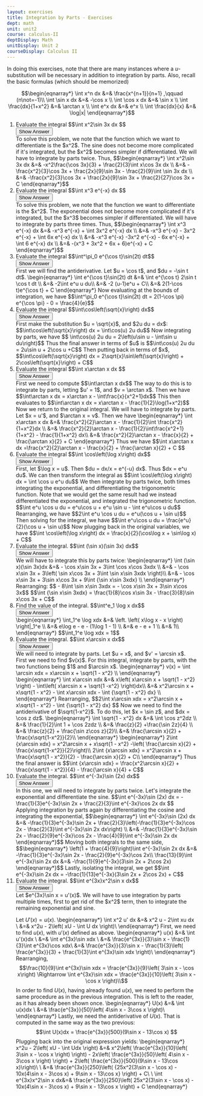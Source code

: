 ```yaml
---
layout: exercises
title: Integration by Parts - Exercises
dept: math
unit: unit2
course: calculus-II
deptDisplay: Math
unitDisplay: Unit 2
courseDisplay: Calculus II
---
```


In doing this exercises, note that there are many instances where a $u$-substitution will be necessary in addition to integration by parts. Also, recall the basic formulas (which should be memorized)

$$\begin{eqnarray*}
\int x^n dx &=& \frac{x^{n+1}}{n+1} ,\qquad (n\not=-1)\\
\int \sin x dx &=& -\cos x \\
\int \cos x dx &=& \sin x \\
\int \frac{dx}{1+x^2} &=& \arctan x \\
\int e^x dx &=& e^x \\
\int \frac{dx}{x} &=& \log|x| 
\end{eqnarray*}$$

<ol> 
<li><div class="exercise">Evaluate the integral
$$\int x^2\sin 3x dx $$
<div class="answerBox">
<button onclick="myFunction('answer1')" class="answerButton">Show Answer</button>
<div  id="answer1" class="answer" > 
To solve this problem, we note that the function which we want to differentiate is the $x^2$. The sine does not become more complicated if it's integrated, but the $x^2$ becomes simpler if differentiated. We will have to integrate by parts twice. Thus, 
$$\begin{eqnarray*}
\int x^2\sin 3x dx &=& -x^2\frac{\cos 3x}{3} + \frac{2}{3}\int x\cos 3x dx \\
&=& -\frac{x^2}{3}\cos 3x + \frac{2x}{9}\sin 3x - \frac{2}{9}\int \sin 3x dx \\
&=& -\frac{x^2}{3}\cos 3x + \frac{2x}{9}\sin 3x + \frac{2}{27}\cos 3x + C
\end{eqnarray*}$$
</div>
</div>
</div>
</li>


<li><div class="exercise">Evaluate the integral
$$\int x^3 e^{-x} dx $$
<div class="answerBox">
<button onclick="myFunction('answer2')" class="answerButton">Show Answer</button>
<div  id="answer2" class="answer" > 
To solve this problem, we note that the function we want to differentiate is the $x^2$. The exponential does not become more complicated if it's integrated, but the $x^3$ becomes simpler if differentiated. We will have to integrate by parts three times. Thus, 
$$\begin{eqnarray*}
\int x^3 e^{-x} dx &=& -x^3 e^{-x} + \int 3x^2 e^{-x} dx \\
&=& -x^3 e^{-x} - 3x^2 e^{-x} + \int 6x e^{-x} dx \\
&=& -x^3 e^{-x} -3x^2 e^{-x} - 6x e^{-x} + \int 6 e^{-x} dx \\
&=& -(x^3 + 3x^2 + 6x + 6)e^{-x} + C
\end{eqnarray*}$$
</div>
</div>
</div>
</li>

<li><div class="exercise"> Evaluate the integral
$$\int^\pi_0 e^{\cos t}\sin(2t) dt$$

<div class="answerBox">
<button onclick="myFunction('answer4')" class="answerButton">Show Answer</button>
<div  id="answer4" class="answer" > 
First we will find the antiderivative. Let $u = \cos t$, and $du = -\sin t dt$.
\begin{eqnarray*}
\int e^{\cos t}\sin(2t) dt &=& \int e^{\cos t} 2\sin t \cos t dt \\
&=& -2\int e^u u du\\
&=& -2 (u-1)e^u + C\\
&=& 2(1-\cos t)e^{\cos t} + C
\end{eqnarray*}
Now evaluating at the bounds of integration, we have 
$$\int^\pi_0 e^{\cos t}\sin(2t) dt = 2(1-\cos \pi) e^{\cos \pi} - 0 = \frac{4}{e}$$
</div>
</div>
</div>
</li>


<li><div class="exercise"> Evaluate the integral
$$\int\cos\left(\sqrt{x}\right) dx$$

<div class="answerBox">
<button onclick="myFunction('answer5')" class="answerButton">Show Answer</button>
<div  id="answer5" class="answer" > 
First make the substitution $u = \sqrt{x}$, and $2u du = dx$:
$$\int\cos\left(\sqrt{x}\right) dx = \int\cos(u) 2u du$$
Now integrating by parts, we have
$$ \int\cos(u) 2u du = 2\left(u\sin u - \int\sin u du\right)$$
Thus the final answer in terms of $u$ is
$$\int\cos(u) 2u du = 2u\sin u + 2\cos u +C$$
Then putting back in terms of $x$,
$$\int\cos\left(\sqrt{x}\right) dx = 2\sqrt{x}\sin\left(\sqrt{x}\right) + 2\cos\left(\sqrt{x}\right) + C$$
</div>
</div>
</div>
</li>



<li><div class="exercise"> Evaluate the integral
$$\int x\arctan x dx $$

<div class="answerBox">
<button onclick="myFunction('answer6')" class="answerButton">Show Answer</button>
<div  id="answer6" class="answer" > 
First we need to compute
$$\int\arctan x dx$$
The way to do this is to integrate by parts, letting $u' = 1$, and $v = \arctan x$. Then we have
$$\int\arctan x dx = x\arctan x - \int\frac{x}{x^2+1}dx$$
This then evaluates to 
$$\int\arctan x dx = x\arctan x - \frac{1}{2}\log(1+x^2)$$
Now we return to the original integral. We will have to integrate by parts. Let $x = u'$, and $\arctan x = v$. Then we have
\begin{eqnarray*}
\int x\arctan x dx &=& \frac{x^2}{2}\arctan x - \frac{1}{2}\int \frac{x^2}{1+x^2}dx \\
&=& \frac{x^2}{2}\arctan x - \frac{1}{2}\int\frac{x^2+1}{1+x^2} - \frac{1}{1+x^2} dx\\
&=& \frac{x^2}{2}\arctan x - \frac{x}{2} + \frac{\arctan x}{2} + C
\end{eqnarray*}
Thus we have
$$\int x\arctan x dx =\frac{x^2}{2}\arctan x - \frac{x}{2} + \frac{\arctan x}{2} + C $$
</div>
</div>
</div>
</li>



<li><div class="exercise">Evaluate the integral
$$\int \cos\left(\log x\right) dx$$

<div class="answerBox">
<button onclick="myFunction('answer7')" class="answerButton">Show Answer</button>
<div  id="answer7" class="answer" > 
First, let $\log x = u$. Then $du = dx/x = e^{-u} dx$. Thus $dx = e^u du$. We can then transform the integral as
$$\int \cos\left(\log x\right) dx = \int \cos u e^u du$$
We then integrate by parts twice, both times integrating the exponential, and differentiating the trigonometric function. Note that we would get the same result had we instead differentiated the exponential, and integrated the trigonometric function. 
$$\int e^u \cos u du = e^u\cos u + e^u \sin u - \int e^u\cos u du$$
Rearranging, we have
$$2\int e^u \cos u du = e^u(\cos u + \sin u)$$
Then solving for the integral, we have
$$\int e^u\cos u du = \frac{e^u}{2}(\cos u + \sin u)$$
Now plugging back in the original variables, we have
$$\int \cos\left(\log x\right) dx = \frac{x}{2}(\cos\log x + \sin\log x) + C$$

</div>
</div>
</div>
</li>



<li><div class="exercise">Evaluate the integral. $$\int (\sin x)(\sin 3x) dx$$

<div class="answerBox">
<button onclick="myFunction('answer8')" class="answerButton">Show Answer</button>
<div  id="answer8" class="answer" > 
We will have to integrate this by parts twice:
\begin{eqnarray*}
\int (\sin x)(\sin 3x)dx &=&  - \cos x\sin 3x + 3\int \cos x\cos 3xdx \\
&=&  - \cos x\sin 3x + 3\left( \sin x\cos 3x + 3\int \sin x\sin 3xdx \right)\\
&=&  - \cos x\sin 3x + 3\sin x\cos 3x + 9\int {\sin x\sin 3xdx} \\
\end{eqnarray*}
Rearranging:
$$ - 8\int \sin x\sin 3xdx =  - \cos x\sin 3x + 3\sin x\cos 3x$$
$$\int {\sin x\sin 3xdx}  = \frac{1}{8}\cos x\sin 3x - \frac{3}{8}\sin x\cos 3x + C$$
</div>
</div>
</div>
</li>




<li><div class="exercise"> Find the value of the integral. $$\int^e_1 \log x dx$$

<div class="answerBox">
<button onclick="myFunction('answer9')" class="answerButton">Show Answer</button>
<div  id="answer9" class="answer" > 
\begin{eqnarray*}
\int_1^e \log xdx  &=& \left. \left( x\log x - x \right) \right|_1^e \\
&=& e\log e - e - (1\log 1 - 1) \\
&=& e - e + 1 \\
&=& 1\\
\end{eqnarray*}
$$\int_1^e \log xdx  = 1$$
</div>
</div>
</div>
</li>




<li><div class="exercise"> Evaluate the integral. $$\int x\arcsin x dx$$

<div class="answerBox">
<button onclick="myFunction('answer11')" class="answerButton">Show Answer</button>
<div  id="answer11" class="answer" > 
We will need to integrate by parts. Let $u = x$, and $v' = \arcsin x$. First we need to find $v(x)$. For this integral, integrate by parts, with the two functions being $1$ and $\arcsin x$. 
\begin{eqnarray*}
v(x) = \int \arcsin xdx  = x\arcsin x + \sqrt{1 - x^2} \\
\end{eqnarray*}
\begin{eqnarray*}
\int x\arcsin xdx  &=& x\left( x\arcsin x + \sqrt{1 - x^2} \right) - \int\left( x\arcsin x + \sqrt{1 -x^2} \right)dx\\
&=& x^2\arcsin x + x\sqrt{1 - x^2}  - \int x\arcsin xdx - \int {\sqrt{1 - x^2} dx} \\
\end{eqnarray*}
Rearranging, 
$$2\int x\arcsin xdx = x^2\arcsin x + x\sqrt{1 - x^2}  - \int {\sqrt{1 - x^2} dx} $$
Now we need to find the antiderivative of $\sqrt{1-x^2}$. To do this, let $x = \sin z$, and $dx = \cos z dz$. 
\begin{eqnarray*}
\int \sqrt{1 - x^2} dx  &=& \int \cos z^2dz \\
&=& \frac{1}{2}\int 1 + \cos 2zdz \\
&=& \frac{z}{2} +\frac{\sin 2z}{4} \\
&=& \frac{z}{2} + \frac{\sin z\cos z}{2}\\
&=& \frac{\arcsin x}{2} + \frac{x\sqrt{1-x^2}}{2}\\
\end{eqnarray*}
\begin{eqnarray*}
2\int {x\arcsin xdx}  = x^2\arcsin x + x\sqrt{1 - x^2}  -\left(  \frac{\arcsin x}{2} + \frac{x\sqrt{1-x^2}}{2}\right)\\
2\int {x\arcsin xdx}  = x^2\arcsin x + \frac{x\sqrt{1 - x^2}}{2} - \frac{\arcsin x}{2} + C\\
\end{eqnarray*}
Thus the final answer is 
$$\int {x\arcsin xdx}  = \frac{x^2\arcsin x}{2} + \frac{x\sqrt{1 - x^2}}{4} - \frac{\arcsin x}{4} + C$$
</div>
</div>
</div>
</li>


<li><div class="exercise"> Evaluate the integral.
$$\int e^{-3x}\sin (2x) dx$$

<div class="answerBox">
<button onclick="myFunction('answer12')" class="answerButton">Show Answer</button>
<div  id="answer12" class="answer" > 
In this one, we will need to integrate by parts twice. Let's integrate the exponential and differentiate the sine. 
$$\int e^{-3x}\sin (2x) dx = -\frac{1}{3}e^{-3x}\sin 2x + \frac{2}{3}\int e^{-3x}\cos 2x dx $$
Applying integration by parts again by differentiating the cosine and integrating the exponential, 
$$\begin{eqnarray*}
\int e^{-3x}\sin (2x) dx &=& -\frac{1}{3}e^{-3x}\sin 2x + \frac{2}{3}\left(-\frac{1}{3}e^{-3x}\cos 2x - \frac{2}{3}\int e^{-3x}\sin 2x dx\right)  \\
&=& -\frac{1}{3}e^{-3x}\sin 2x - \frac{2}{9}e^{-3x}\cos 2x - \frac{4}{9}\int e^{-3x}\sin 2x dx
\end{eqnarray*}$$
Moving both integrals to the same side, 
$$\begin{eqnarray*}
\left(1 + \frac{4}{9}\right)\int e^{-3x}\sin 2x dx &=& -\frac{1}{3}e^{-3x}\sin 2x - \frac{2}{9}e^{-3x}\cos 2x\\
\frac{13}{9}\int e^{-3x}\sin 2x dx &=& -\frac{1}{9}e^{-3x}(3\sin 2x + 2\cos 2x)
\end{eqnarray*}$$
Lastly, isolating the integral, we get 
$$\int e^{-3x}\sin 2x dx = -\frac{1}{13}e^{-3x}(3\sin 2x + 2\cos 2x) + C$$
</div>
</div>
</div>
</li>


<li><div class="exercise"> Evaluate the integral. 
$$\int e^{3x}x^2\sin x dx$$

<div class="answerBox">
<button onclick="myFunction('answer13')" class="answerButton">Show Answer</button>
<div  id="answer13" class="answer" > 
Let $e^{3x}\sin x = u'(x)$. We will have to use integration by parts multiple times, first to get rid of the $x^2$ term, then to integrate the remaining exponential and sine.

Let $U'(x)  =  u(x).$
\begin{eqnarray*}
\int x^2 u' dx &=& x^2 u - 2\int xu dx  \\
&=& x^2u - 2\left( xU - \int U dx \right)\\
\end{eqnarray*}
First, we need to find $u(x)$, with $u'(x)$ defined as above. 
\begin{eqnarray*}
u(x) &=& \int u'(x)dx \\
&=& \int e^{3x}\sin xdx \\
&=& \frac{e^{3x}}{3}\sin x - \frac{1}{3}\int e^{3x}\cos xdx\\
&=& \frac{e^{3x}}{3}\sin x - \frac{1}{3}\left( \frac{e^{3x}}{3} + \frac{1}{3}\int e^{3x}\sin xdx \right)\\
\end{eqnarray*}
Rearranging, 
$$\frac{10}{9}\int e^{3x}\sin xdx = \frac{e^{3x}}{9}\left( 3\sin x - \cos x\right) \Rightarrow \int e^{3x}\sin xdx  = \frac{e^{3x}}{10}\left( 3\sin x - \cos x \right)\\$$
In order to find $U(x)$, having already found $u(x)$, we need to perform the same procedure as in the previous integration. This is left to the reader, as it has already been shown once. 
\begin{eqnarray*}
U(x) &=& \int u(x)dx \\
&=& \frac{e^{3x}}{50}\left( 4\sin x - 3\cos x \right)\\
\end{eqnarray*}
Lastly, we need the antiderivative of $U(x)$. That is computed in the same way as the two previous:
$$\int U(x)dx = \frac{e^{3x}}{500}(9\sin x - 13\cos x) $$
Plugging back into the original expression yields:
\begin{eqnarray*}
x^2u - 2\left( xU - \int Udx \right) &=& x^2\left( \frac{e^{3x}}{10}\left( 3\sin x - \cos x \right) \right) - 2x\left( \frac{e^{3x}}{50}\left( 4\sin x - 3\cos x \right) \right) + 2\left( \frac{e^{3x}}{500}(9\sin x - 13\cos x)\right)\\
\\
&=& \frac{e^{3x}}{250}\left( {25x^2(3\sin x - \cos x) - 10x(4\sin x - 3\cos x) + 9\sin x - 13\cos x} \right) + C\\
\\
\int e^{3x}x^2\sin x dx&=& \frac{e^{3x}}{250}\left( 25x^2(3\sin x - \cos x) - 10x(4\sin x - 3\cos x) + 9\sin x - 13\cos x \right) + C
\end{eqnarray*}
</div>
</div>
</div>
</li>

</ol>
